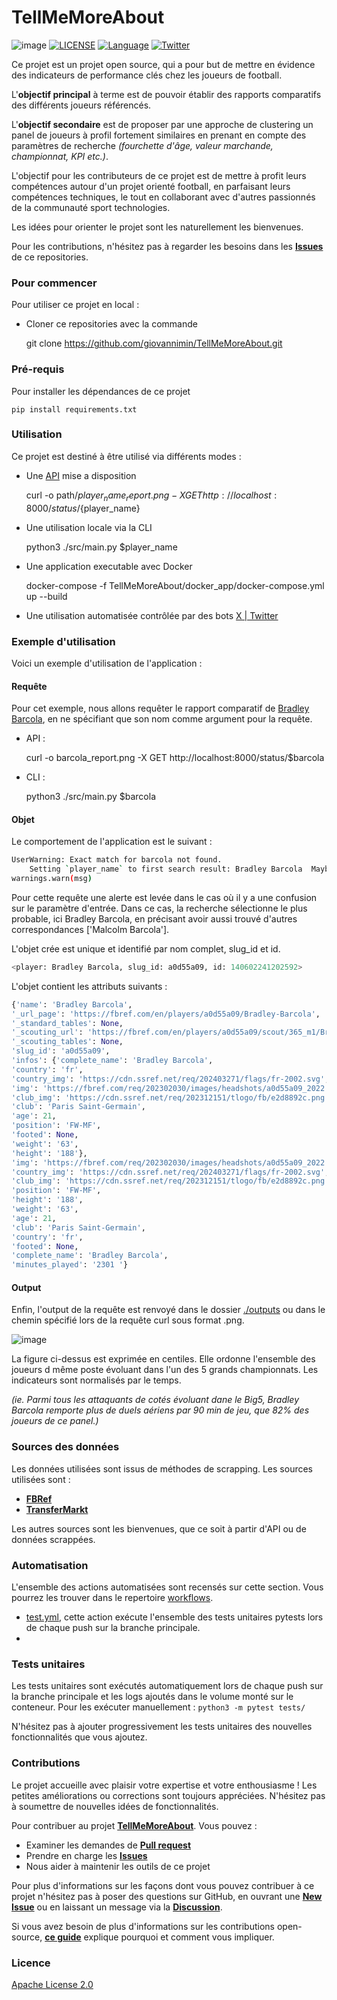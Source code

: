 # TellMeMoreAbout

![image](./assets/img/img_banniere.jpg)
[![LICENSE](https://img.shields.io/badge/License-Apache%202.0-yellow.svg)](https://github.com/myscale/myscaledb/blob/main/LICENSE)
[![Language](https://img.shields.io/badge/Language-Python-blue.svg)](https://isocpp.org/)
[![Twitter](https://img.shields.io/twitter/url/http/shields.io.svg?style=social&label=Twitter)](https://twitter.com/)




Ce projet est un projet open source, qui a pour but de mettre en évidence des indicateurs de performance 
clés chez les joueurs de football.

L'**objectif principal** à terme est de pouvoir établir des rapports comparatifs des différents joueurs référencés. 

L'**objectif secondaire** est de proposer par une approche de clustering un panel de joueurs à profil fortement 
similaires en prenant en compte des paramètres de recherche *(fourchette d'âge, valeur marchande, championnat, KPI etc.)*.  

L'objectif pour les contributeurs de ce projet est de mettre à profit leurs compétences autour d'un projet orienté 
football, en parfaisant leurs compétences techniques, le tout en collaborant avec d'autres 
passionnés de la communauté sport technologies. 

Les idées pour orienter le projet sont les naturellement les bienvenues.

Pour les contributions, n'hésitez pas à regarder les besoins dans les 
**[Issues](https://github.com/giovannimin/TellMeMoreAbout/issues)** de ce repositories.

### Pour commencer
Pour utiliser ce projet en local :
- Cloner ce repositories avec la commande


    git clone https://github.com/giovannimin/TellMeMoreAbout.git


### Pré-requis
Pour installer les dépendances de ce projet


    pip install requirements.txt


### Utilisation
Ce projet est destiné à être utilisé via différents modes :
- Une [API](./src/api/app.py) mise a disposition 


    curl -o path/${player_name}_report.png -X GET http://localhost:8000/status/${player_name}


- Une utilisation locale via la CLI 
    

    python3 ./src/main.py $player_name


- Une application executable avec Docker 


    docker-compose -f TellMeMoreAbout/docker_app/docker-compose.yml up --build


- Une utilisation automatisée contrôlée par des bots [X | Twitter](https://twitter.com)

### Exemple d'utilisation
Voici un exemple d'utilisation de l'application : 
#### Requête
Pour cet exemple, nous allons requêter le rapport comparatif de [Bradley Barcola](https://fbref.com/en/players/a0d55a09/Bradley-Barcola), en ne spécifiant que son nom comme argument pour la requête. 

- API :


    curl -o barcola_report.png -X GET http://localhost:8000/status/$barcola


- CLI : 


    python3 ./src/main.py $barcola


#### Objet
Le comportement de l'application est le suivant : 
```bash
UserWarning: Exact match for barcola not found.
    Setting `player_name` to first search result: Bradley Barcola  Maybe `player_name` could be one of them ['Malcolm Barcola']
warnings.warn(msg)
```
Pour cette requête une alerte est levée dans le cas où il y a une confusion sur le paramètre d'entrée.
Dans ce cas, la recherche sélectionne le plus probable, ici Bradley Barcola, 
en précisant avoir aussi trouvé d'autres correspondances ['Malcolm Barcola']. 

L'objet crée est unique et identifié par nom complet, slug_id et id.
```bash
<player: Bradley Barcola, slug_id: a0d55a09, id: 140602241202592>
```


L'objet contient les attributs suivants : 

```python
{'name': 'Bradley Barcola',
'_url_page': 'https://fbref.com/en/players/a0d55a09/Bradley-Barcola',
'_standard_tables': None,
'_scouting_url': 'https://fbref.com/en/players/a0d55a09/scout/365_m1/Bradley-Barcola-Scouting-Report',
'_scouting_tables': None,
'slug_id': 'a0d55a09',
'infos': {'complete_name': 'Bradley Barcola',
'country': 'fr',
'country_img': 'https://cdn.ssref.net/req/202403271/flags/fr-2002.svg',
'img': 'https://fbref.com/req/202302030/images/headshots/a0d55a09_2022.jpg',
'club_img': 'https://cdn.ssref.net/req/202312151/tlogo/fb/e2d8892c.png',
'club': 'Paris Saint-Germain',
'age': 21,
'position': 'FW-MF',
'footed': None,
'weight': '63',
'height': '188'},
'img': 'https://fbref.com/req/202302030/images/headshots/a0d55a09_2022.jpg',
'country_img': 'https://cdn.ssref.net/req/202403271/flags/fr-2002.svg',
'club_img': 'https://cdn.ssref.net/req/202312151/tlogo/fb/e2d8892c.png',
'position': 'FW-MF',
'height': '188',
'weight': '63',
'age': 21,
'club': 'Paris Saint-Germain',
'country': 'fr',
'footed': None,
'complete_name': 'Bradley Barcola',
'minutes_played': '2301 '}
```

#### Output
Enfin, l'output de la requête est renvoyé dans le dossier [./outputs](./outputs) 
ou dans le chemin spécifié lors de la requête curl sous format .png. 

![image](./assets/img/exemple_output.png)

La figure ci-dessus est exprimée en centiles. Elle ordonne l'ensemble 
des joueurs d même poste évoluant dans l'un des 5 grands championnats. 
Les indicateurs sont normalisés par le temps.

*(ie. Parmi tous les attaquants de cotés évoluant dane le Big5,
Bradley Barcola remporte plus de duels aériens par 90 min de jeu, 
que 82% des joueurs de ce panel.)*

### Sources des données
Les données utilisées sont issus de méthodes de scrapping. Les sources utilisées sont :
- **[FBRef](https://fbref.com/)** 
- **[TransferMarkt](https://www.transfermarkt.fr/)**

Les autres sources sont les bienvenues, que ce soit à partir d'API ou de données scrappées. 


### Automatisation 
L'ensemble des actions automatisées sont recensés sur cette section. 
Vous pourrez les trouver dans le repertoire 
[workflows](https://github.com/giovannimin/TellMeMoreAbout/tree/main/.github/workflows). 
- [test.yml](https://github.com/giovannimin/TellMeMoreAbout/tree/main/.github/workflows/test.yml), 
cette action exécute l'ensemble des tests unitaires pytests lors de chaque push sur la branche principale. 
- 

### Tests unitaires
Les tests unitaires sont exécutés automatiquement lors de chaque push sur la branche principale et les logs ajoutés dans le volume monté sur le conteneur. 
Pour les exécuter manuellement : `python3 -m pytest tests/`

N'hésitez pas à ajouter progressivement les tests unitaires des nouvelles fonctionnalités que vous ajoutez. 


### Contributions

Le projet accueille avec plaisir votre expertise et votre enthousiasme !
Les petites améliorations ou corrections sont toujours appréciées.
N'hésitez pas à soumettre de nouvelles idées de fonctionnalités. 

Pour contribuer au projet **[TellMeMoreAbout](https://github.com/giovannimin/TellMeMoreAbout)**. Vous pouvez :
- Examiner les demandes de **[Pull request](https://github.com/giovannimin/TellMeMoreAbout/pulls)**
- Prendre en charge les **[Issues](https://github.com/giovannimin/TellMeMoreAbout/issues)**
- Nous aider à maintenir les outils de ce projet 


Pour plus d'informations sur les façons dont vous pouvez contribuer à ce projet n'hésitez pas à poser des questions 
sur GitHub, en ouvrant une **[New Issue](https://github.com/giovannimin/TellMeMoreAbout/issues/new)** ou en laissant un message via la **[Discussion](https://github.com/giovannimin/TellMeMoreAbout/discussions/1)**.


Si vous avez besoin de plus d'informations sur les contributions open-source,
**[ce guide](https://opensource.guide/how-to-contribute/)** explique pourquoi et comment vous impliquer.


### Licence
[Apache License 2.0](license)


